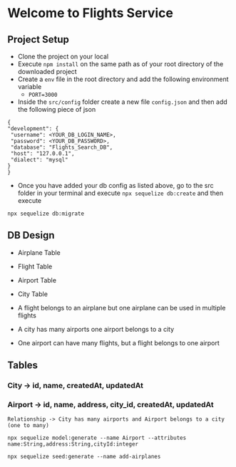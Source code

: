 # Welcome to Flights Service

## Project Setup
   - Clone the project on your local
   - Execute `npm install` on the same path as of your root directory of the downloaded project
   - Create a `env` file in the root directory and add the following environment variable
        - `PORT=3000`
   - Inside the `src/config` folder create a new file `config.json` and then add the following piece of json     

   ```
   {
  "development": {
    "username": <YOUR_DB_LOGIN_NAME>,
    "password": <YOUR_DB_PASSWORD>,
    "database": "Flights_Search_DB",
    "host": "127.0.0.1",
    "dialect": "mysql"
  }
}

 ```
 
- Once you have added your db config as listed above, go to the src folder in your terminal and execute `npx sequelize db:create`
and then execute

`npx sequelize db:migrate`

## DB Design
   - Airplane Table
   - Flight Table
   - Airport Table
   - City Table

   - A flight belongs to an airplane but one airplane can be used in multiple flights
   - A city has many airports one airport belongs to a city
   - One airport can have many flights, but a flight belongs to one airport

## Tables

### City -> id, name, createdAt, updatedAt 
### Airport -> id, name, address, city_id, createdAt, updatedAt
    Relationship -> City has many airports and Airport belongs to a city (one to many) 

```
npx sequelize model:generate --name Airport --attributes name:String,address:String,cityId:integer  
```  
```
npx sequelize seed:generate --name add-airplanes
         
``` 